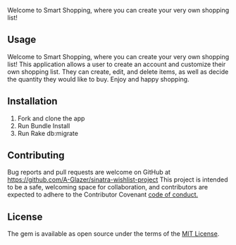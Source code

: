 Welcome to Smart Shopping, where you can create your very own shopping list! 

## Usage
Welcome to Smart Shopping, where you can create your very own shopping list! This application allows a user to create an account and customize their own shopping list. They can create, edit, and delete items, as well as decide the quantity they would like to buy. Enjoy and happy shopping.

## Installation
1. Fork and clone the app 
2. Run Bundle Install
3. Run Rake db:migrate 

## Contributing

Bug reports and pull requests are welcome on GitHub at https://github.com/A-Glazer/sinatra-wishlist-project
This project is intended to be a safe, welcoming space for collaboration, and contributors are expected to adhere to the Contributor Covenant [code of conduct.](https://www.contributor-covenant.org/)



## License

The gem is available as open source under the terms of the [MIT License](https://opensource.org/licenses/MIT).

